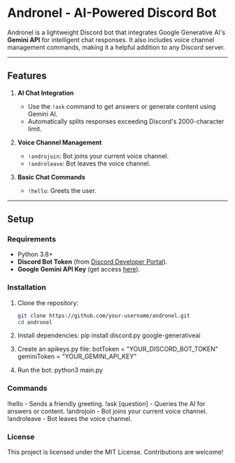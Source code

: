 # Andronel - AI-Powered Discord Bot

Andronel is a lightweight Discord bot that integrates Google Generative AI's **Gemini API** for intelligent chat responses. It also includes voice channel management commands, making it a helpful addition to any Discord server.

---

## Features

1. **AI Chat Integration**  
   - Use the `!ask` command to get answers or generate content using Gemini AI.
   - Automatically splits responses exceeding Discord's 2000-character limit.

2. **Voice Channel Management**  
   - `!androjoin`: Bot joins your current voice channel.  
   - `!androleave`: Bot leaves the voice channel.

3. **Basic Chat Commands**  
   - `!hello`: Greets the user.

---

## Setup

### Requirements
- Python 3.8+  
- **Discord Bot Token** (from [Discord Developer Portal](https://github.com/indronero/Andronel-Bot.git)).  
- **Google Gemini API Key** (get access [here](https://developers.generativeai.google/)).

### Installation
1. Clone the repository:
   ```bash
   git clone https://github.com/your-username/andronel.git
   cd andronel

2. Install dependencies:
   pip install discord.py google-generativeai

3. Create an apikeys.py file:
   botToken = "YOUR_DISCORD_BOT_TOKEN"
   geminiToken = "YOUR_GEMINI_API_KEY"

4. Run the bot:
   python3 main.py

### Commands
!hello - Sends a friendly greeting.
!ask [question]	- Queries the AI for answers or content.
!androjoin	- Bot joins your current voice channel.
!androleave	- Bot leaves the voice channel.

### License
This project is licensed under the MIT License. Contributions are welcome!